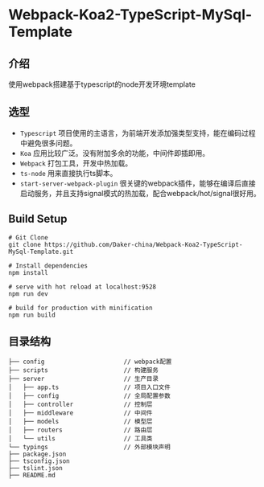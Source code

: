 # Webpack-Koa2-TypeScript-MySql-Template

## 介绍
使用webpack搭建基于typescript的node开发环境template

## 选型
- `Typescript` 项目使用的主语言，为前端开发添加强类型支持，能在编码过程中避免很多问题。
- `Koa` 应用比较广泛。没有附加多余的功能，中间件即插即用。
- `Webpack` 打包工具，开发中热加载。
- `ts-node` 用来直接执行ts脚本。
- `start-server-webpack-plugin` 很关键的webpack插件，能够在编译后直接启动服务，并且支持signal模式的热加载，配合webpack/hot/signal很好用。

## Build Setup
```
# Git Clone
git clone https://github.com/Daker-china/Webpack-Koa2-TypeScript-MySql-Template.git

# Install dependencies
npm install

# serve with hot reload at localhost:9528
npm run dev

# build for production with minification
npm run build

```

## 目录结构
```
├── config                      // webpack配置
├── scripts                     // 构建服务
├── server                      // 生产目录
│   ├── app.ts                  // 项目入口文件
│   ├── config                  // 全局配置参数
│   ├── controller              // 控制层
│   ├── middleware              // 中间件
│   ├── models                  // 模型层
│   ├── routers                 // 路由层        
│   └── utils                   // 工具类
└── typings                     // 外部模块声明
├── package.json
├── tsconfig.json
├── tslint.json
├── README.md
```